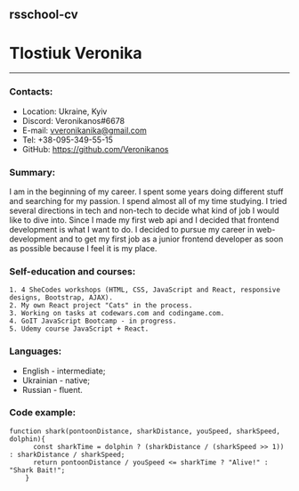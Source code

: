 ## rsschool-cv

# Tlostiuk Veronika
********* 

### Contacts:
* Location: Ukraine, Kyiv
* Discord: Veronikanos#6678
* E-mail: vveronikanika@gmail.com
* Tel: +38-095-349-55-15
* GitHub: https://github.com/Veronikanos


### Summary:
I am in the beginning of my career. I spent some years doing different stuff and searching for my passion. 
I spend almost all of my time studying. I tried several directions in tech and non-tech to decide what kind of job I would like to dive into. Since I made my first web api and I decided that frontend development is what I want to do. I decided to pursue my career in web-development and to get my first job as a junior frontend developer as soon as possible because I feel it is my place.


### Self-education and courses:
	1. 4 SheCodes workshops (HTML, CSS, JavaScript and React, responsive designs, Bootstrap, AJAX).
	2. My own React project "Cats" in the process.
	3. Working on tasks at codewars.com and codingame.com.
	4. GoIT JavaScript Bootcamp - in progress.
	5. Udemy course JavaScript + React.


### Languages:
- English - intermediate;
- Ukrainian - native;
- Russian - fluent.


### Code example:
```
function shark(pontoonDistance, sharkDistance, youSpeed, sharkSpeed, dolphin){
      const sharkTime = dolphin ? (sharkDistance / (sharkSpeed >> 1)) : sharkDistance / sharkSpeed;
      return pontoonDistance / youSpeed <= sharkTime ? "Alive!" : "Shark Bait!";
    }
```